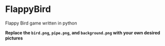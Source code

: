 # FlappyBird
Flappy Bird game written in python

**Replace the `bird.png`, `pipe.png`, and `background.png` with your own desired pictures**
